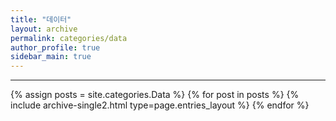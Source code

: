 ```yaml
---
title: "데이터"
layout: archive
permalink: categories/data
author_profile: true
sidebar_main: true
---
```


<!-- 공백이 포함되어 있는 카테고리 이름의 경우 site.categories.['a b c'] 이런식으로! -->

***

{% assign posts = site.categories.Data %}
{% for post in posts %} {% include archive-single2.html type=page.entries_layout %} {% endfor %}
